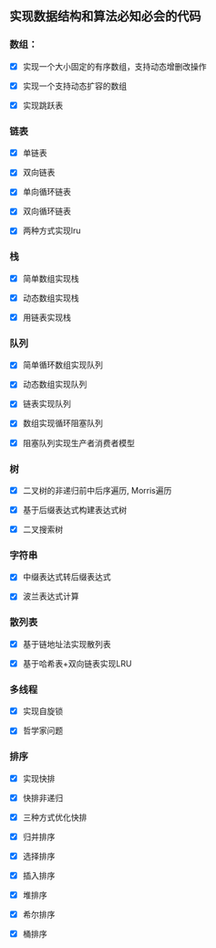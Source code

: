 ## 实现数据结构和算法必知必会的代码


### 数组：

- [x] 实现一个大小固定的有序数组，支持动态增删改操作

- [x] 实现一个支持动态扩容的数组

- [x] 实现跳跃表

### 链表  

- [x] 单链表

- [x] 双向链表

- [x] 单向循环链表

- [x] 双向循环链表

- [x] 两种方式实现lru

### 栈

- [x] 简单数组实现栈

- [x] 动态数组实现栈

- [x] 用链表实现栈

### 队列

- [x] 简单循环数组实现队列

- [x] 动态数组实现队列

- [x] 链表实现队列

- [x] 数组实现循环阻塞队列

- [x] 阻塞队列实现生产者消费者模型

### 树

- [x] 二叉树的非递归前中后序遍历, Morris遍历

- [x] 基于后缀表达式构建表达式树

- [x] 二叉搜索树



### 字符串

- [x] 中缀表达式转后缀表达式

- [x] 波兰表达式计算

### 散列表

- [x] 基于链地址法实现散列表

- [x] 基于哈希表+双向链表实现LRU

### 多线程

- [x] 实现自旋锁

- [x] 哲学家问题

### 排序

- [x] 实现快排

- [x] 快排非递归

- [x] 三种方式优化快排

- [x] 归并排序

- [x] 选择排序

- [x] 插入排序

- [x] 堆排序

- [x] 希尔排序

- [x] 桶排序